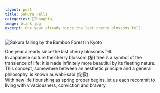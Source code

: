 ```yaml
---
layout: post
title: Sakura Falls
categories: [Thoughts]
image: blank.jpg
excerpt: One year already since the last cherry blossoms fell.  
---
```


 ![Sakura falling by the Bamboo Forest in Kyoto]({{site.url}}/img/sakura.jpg)
  
One year already since the last cherry blossoms fell.  
In Japanese culture the cherry blossom (桜) tree is a symbol of the transience of life: it is made infinitely more beautiful by its fleeting nature.  
This concept, somewhere between an aesthetic principle and a general philosophy, is known as wabi-sabi (侘寂).  
With new life flourishing as spring proper begins, let us each recommit to living with vivaciousness, conviction and bravery.  

